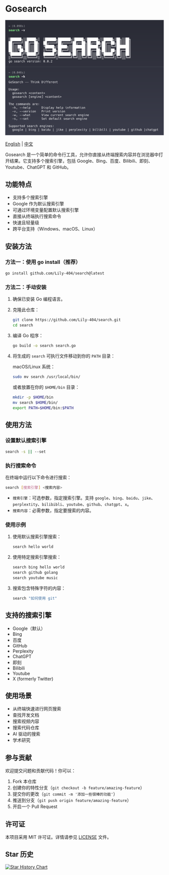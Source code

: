 # Gosearch

![1744819750767](images/README/info.png)

[English](README.md) | [中文](README_zh.md)

Gosearch 是一个简单的命令行工具，允许你直接从终端搜索内容并在浏览器中打开结果。它支持多个搜索引擎，包括 Google、Bing、百度、Bilibili、即刻、Youtube、ChatGPT 和 GitHub。

## 功能特点

- 支持多个搜索引擎
- Google 作为默认搜索引擎
- 可通过环境变量配置默认搜索引擎
- 直接从终端执行搜索命令
- 快速且轻量级
- 跨平台支持（Windows、macOS、Linux）

## 安装方法

### 方法一：使用 go install（推荐）

```bash
go install github.com/Lily-404/search@latest
```

### 方法二：手动安装

1. 确保已安装 Go 编程语言。
2. 克隆此仓库：
   ```bash
   git clone https://github.com/Lily-404/search.git
   cd search
   ```
3. 编译 Go 程序：
   ```bash
   go build -o search search.go
   ```
4. 将生成的 `search` 可执行文件移动到你的 `PATH` 目录：

   macOS/Linux 系统：
   ```bash
   sudo mv search /usr/local/bin/
   ```

   或者放置在你的 `$HOME/bin` 目录：
   ```bash
   mkdir -p $HOME/bin
   mv search $HOME/bin/
   export PATH=$HOME/bin:$PATH
   ```

## 使用方法

### 设置默认搜索引擎

```bash
search -s || --set
```

### 执行搜索命令

在终端中运行以下命令进行搜索：

```bash
search [搜索引擎] <搜索内容>
```

- `搜索引擎`：可选参数，指定搜索引擎。支持 `google`、`bing`、`baidu`、`jike`、`perplextity`、`bilibibli`、`youtube`、`github`、`chatgpt`、`x`。
- `搜索内容`：必需参数，指定要搜索的内容。

### 使用示例

1. 使用默认搜索引擎搜索：
   ```bash
   search hello world
   ```

2. 使用特定搜索引擎搜索：
   ```bash
   search bing hello world
   search github golang
   search youtube music
   ```

3. 搜索包含特殊字符的内容：
   ```bash
   search "如何使用 git"
   ```

## 支持的搜索引擎

- Google（默认）
- Bing
- 百度
- GitHub
- Perplexity
- ChatGPT
- 即刻
- Bilibili
- Youtube
- X (formerly Twitter)

## 使用场景

- 从终端快速进行网页搜索
- 查找开发文档
- 搜索视频内容
- 搜索代码仓库
- AI 驱动的搜索
- 学术研究

## 参与贡献

欢迎提交问题和贡献代码！你可以：

1. Fork 本仓库
2. 创建你的特性分支（`git checkout -b feature/amazing-feature`）
3. 提交你的更改（`git commit -m '添加一些很棒的功能'`）
4. 推送到分支（`git push origin feature/amazing-feature`）
5. 开启一个 Pull Request

## 许可证

本项目采用 MIT 许可证。详情请参见 [LICENSE](LICENSE) 文件。

## Star 历史

[![Star History Chart](https://api.star-history.com/svg?repos=Lily-404/search&type=Date)](https://star-history.com/#Lily-404/search&Date) 